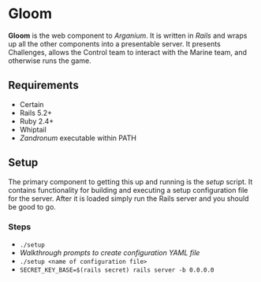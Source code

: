 # Gloom

__Gloom__ is the web component to *Arganium*.  It is written in *Rails* and wraps up all the other components into a presentable server.  It presents Challenges, allows the Control team to interact with the Marine team, and otherwise runs the game.

## Requirements
* Certain
* Rails 5.2+
* Ruby 2.4+
* Whiptail
* *Zandronum* executable within PATH

## Setup
The primary component to getting this up and running is the *setup* script.  It contains functionality for building and executing a setup configuration file for the server.  After it is loaded simply run the Rails server and you should be good to go.

### Steps
* `./setup`
* *Walkthrough prompts to create configuration YAML file*
* `./setup <name of configuration file>`
* `SECRET_KEY_BASE=$(rails secret) rails server -b 0.0.0.0`
